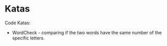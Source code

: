 # Katas
Code Katas:

- WordCheck - comparing if the two words have the same number of the specific letters.
